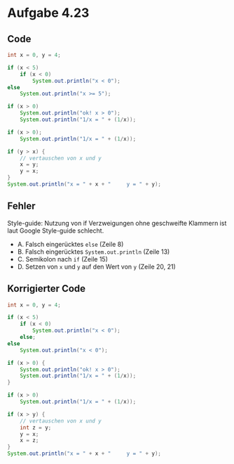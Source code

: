 # Aufgabe 4.23
## Code
```java
int x = 0, y = 4;

if (x < 5)
    if (x < 0)
        System.out.println("x < 0");
else
    System.out.println("x >= 5");

if (x > 0)
    System.out.println("ok! x > 0");
    System.out.println("1/x = " + (1/x));

if (x > 0);
    System.out.println("1/x = " + (1/x));

if (y > x) {
    // vertauschen von x und y
    x = y;
    y = x;
}
System.out.println("x = " + x + "     y = " + y);
```

## Fehler
Style-guide:
Nutzung von if Verzweigungen ohne geschweifte Klammern ist laut Google Style-guide schlecht.

* A. Falsch eingerücktes `else` (Zeile 8)  
* B. Falsch eingerücktes `System.out.println` (Zeile 13)  
* C. Semikolon nach `if` (Zeile 15)  
* D. Setzen von `x` und `y` auf den Wert von `y` (Zeile 20, 21)  

## Korrigierter Code
```java
int x = 0, y = 4;

if (x < 5)
    if (x < 0)
        System.out.println("x < 0");
    else;
else
    System.out.println("x < 0");

if (x > 0) {
    System.out.println("ok! x > 0");
    System.out.println("1/x = " + (1/x));
}

if (x > 0)
    System.out.println("1/x = " + (1/x));

if (x > y) {
    // vertauschen von x und y
    int z = y;
    y = x;
    x = z;
}
System.out.println("x = " + x + "     y = " + y);
```
